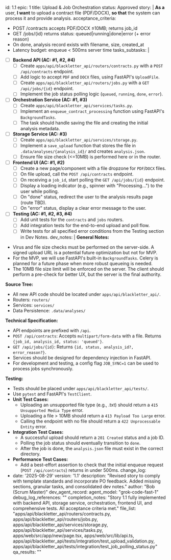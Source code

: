 id: 1.1
epic: 1
title: Upload & Job Orchestration
status: Approved
story: |
  **As a** user,
  **I want** to upload a contract file (PDF/DOCX),
  **so that** the system can process it and provide analysis.
acceptance_criteria:
  - POST /contracts accepts PDF/DOCX ≤10MB; returns job_id
  - GET /jobs/{id} returns status: queued|running|done|error (+ error reason)
  - On done, analysis record exists with filename, size, created_at
  - Latency budget: enqueue < 500ms server time
tasks_subtasks: |
  - [ ] **Backend API (AC: #1, #2, #4)**
    - [ ] Create `apps/api/blackletter_api/routers/contracts.py` with a `POST /api/contracts` endpoint.
    - [ ] Add logic to accept `PDF` and `DOCX` files, using FastAPI's `UploadFile`.
    - [ ] Create `apps/api/blackletter_api/routers/jobs.py` with a `GET /api/jobs/{id}` endpoint.
    - [ ] Implement the job status polling logic (`queued`, `running`, `done`, `error`).
  - [ ] **Orchestration Service (AC: #1, #3)**
    - [ ] Create `apps/api/blackletter_api/services/tasks.py`.
    - [ ] Implement an `enqueue_contract_processing` function using FastAPI's `BackgroundTasks`.
    - [ ] The task should handle saving the file and creating the initial analysis metadata.
  - [ ] **Storage Service (AC: #3)**
    - [ ] Create `apps/api/blackletter_api/services/storage.py`.
    - [ ] Implement a `save_upload` function that stores the file in `.data/analyses/{analysis_id}/` and creates `analysis.json`.
    - [ ] Ensure file size check (<=10MB) is performed here or in the router.
  - [ ] **Frontend UI (AC: #1, #2)**
    - [ ] Create a new page/component with a file dropzone for `PDF`/`DOCX` files.
    - [ ] On file upload, call the `POST /api/contracts` endpoint.
    - [ ] On receiving a `job_id`, start polling the `GET /api/jobs/{id}` endpoint.
    - [ ] Display a loading indicator (e.g., spinner with "Processing...") to the user while polling.
    - [ ] On "done" status, redirect the user to the analysis results page (route TBD).
    - [ ] On "error" status, display a clear error message to the user.
  - [ ] **Testing (AC: #1, #2, #3, #4)**
    - [ ] Add unit tests for the `contracts` and `jobs` routers.
    - [ ] Add integration tests for the end-to-end upload and poll flow.
    - [ ] Write tests for all specified error conditions from the Testing section in Dev Notes.
dev_notes: |
  **General Notes:**
  - Virus and file size checks must be performed on the server-side. A signed upload URL is a potential future optimization but not for MVP.
  - For the MVP, we will use FastAPI's built-in `BackgroundTasks`. Celery is planned for a future phase when more robust queueing is needed.
  - The 10MB file size limit will be enforced on the server. The client should perform a pre-check for better UX, but the server is the final authority.

  **Source Tree:**
  - All new API code should be located under `apps/api/blackletter_api/`.
  - Routers: `routers/`
  - Services: `services/`
  - Data Persistence: `.data/analyses/`

  **Technical Specification:**
  - API endpoints are prefixed with `/api`.
  - `POST /api/contracts`: Accepts `multipart/form-data` with a file. Returns `{job_id, analysis_id, status: 'queued'}`.
  - `GET /api/jobs/{id}`: Returns `{id, status, analysis_id?, error_reason?}`.
  - Services should be designed for dependency injection in FastAPI.
  - For development and testing, a config flag `JOB_SYNC=1` can be used to process jobs synchronously.

  **Testing:**
  - Tests should be placed under `apps/api/blackletter_api/tests/`.
  - Use `pytest` and FastAPI's `TestClient`.
  - **Unit Test Cases:**
    - Uploading an unsupported file type (e.g., .txt) should return a `415 Unsupported Media Type` error.
    - Uploading a file > 10MB should return a `413 Payload Too Large` error.
    - Calling the endpoint with no file should return a `422 Unprocessable Entity` error.
  - **Integration Test Cases:**
    - A successful upload should return a `201 Created` status and a job ID.
    - Polling the job status should eventually transition to `done`.
    - After the job is done, the `analysis.json` file must exist in the correct directory.
  - **Performance Test Cases:**
    - Add a best-effort assertion to check that the initial enqueue request (`POST /api/contracts`) returns in under 500ms.
change_log:
  - date: '2025-08-29'
    version: '1.1'
    description: "Revised story to comply with template standards and incorporate PO feedback. Added missing sections, granular tasks, and consolidated dev notes."
    author: "Bob (Scrum Master)"
dev_agent_record:
  agent_model: "grok-code-fast-1"
  debug_log_references: ""
  completion_notes: "Story 1.1 fully implemented with backend API, storage service, orchestration, frontend UI, and comprehensive tests. All acceptance criteria met."
  file_list: "apps/api/blackletter_api/routers/contracts.py, apps/api/blackletter_api/routers/jobs.py, apps/api/blackletter_api/services/storage.py, apps/api/blackletter_api/services/tasks.py, apps/web/src/app/new/page.tsx, apps/web/src/lib/api.ts, apps/api/blackletter_api/tests/integration/test_upload_validation.py, apps/api/blackletter_api/tests/integration/test_job_polling_status.py"
qa_results: ""
